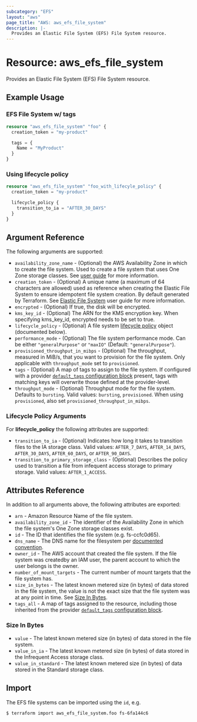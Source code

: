 ```yaml
---
subcategory: "EFS"
layout: "aws"
page_title: "AWS: aws_efs_file_system"
description: |-
  Provides an Elastic File System (EFS) File System resource.
---
```


# Resource: aws_efs_file_system

Provides an Elastic File System (EFS) File System resource.

## Example Usage

### EFS File System w/ tags

```terraform
resource "aws_efs_file_system" "foo" {
  creation_token = "my-product"

  tags = {
    Name = "MyProduct"
  }
}
```

### Using lifecycle policy

```terraform
resource "aws_efs_file_system" "foo_with_lifecyle_policy" {
  creation_token = "my-product"

  lifecycle_policy {
    transition_to_ia = "AFTER_30_DAYS"
  }
}
```

## Argument Reference

The following arguments are supported:

* `availability_zone_name` - (Optional) the AWS Availability Zone in which to create the file system. Used to create a file system that uses One Zone storage classes. See [user guide](https://docs.aws.amazon.com/efs/latest/ug/storage-classes.html) for more information.
* `creation_token` - (Optional) A unique name (a maximum of 64 characters are allowed)
used as reference when creating the Elastic File System to ensure idempotent file
system creation. By default generated by Terraform. See [Elastic File System](http://docs.aws.amazon.com/efs/latest/ug/)
user guide for more information.
* `encrypted` - (Optional) If true, the disk will be encrypted.
* `kms_key_id` - (Optional) The ARN for the KMS encryption key. When specifying kms_key_id, encrypted needs to be set to true.
* `lifecycle_policy` - (Optional) A file system [lifecycle policy](https://docs.aws.amazon.com/efs/latest/ug/API_LifecyclePolicy.html) object (documented below).
* `performance_mode` - (Optional) The file system performance mode. Can be either `"generalPurpose"` or `"maxIO"` (Default: `"generalPurpose"`).
* `provisioned_throughput_in_mibps` - (Optional) The throughput, measured in MiB/s, that you want to provision for the file system. Only applicable with `throughput_mode` set to `provisioned`.
* `tags` - (Optional) A map of tags to assign to the file system. If configured with a provider [`default_tags` configuration block](https://www.terraform.io/docs/providers/aws/index.html#default_tags-configuration-block) present, tags with matching keys will overwrite those defined at the provider-level.
* `throughput_mode` - (Optional) Throughput mode for the file system. Defaults to `bursting`. Valid values: `bursting`, `provisioned`. When using `provisioned`, also set `provisioned_throughput_in_mibps`.

### Lifecycle Policy Arguments
For **lifecycle_policy** the following attributes are supported:

* `transition_to_ia` - (Optional) Indicates how long it takes to transition files to the IA storage class. Valid values: `AFTER_7_DAYS`, `AFTER_14_DAYS`, `AFTER_30_DAYS`, `AFTER_60_DAYS`, or `AFTER_90_DAYS`.
* `transition_to_primary_storage_class` - (Optional) Describes the policy used to transition a file from infequent access storage to primary storage. Valid values: `AFTER_1_ACCESS`.

## Attributes Reference

In addition to all arguments above, the following attributes are exported:

* `arn` - Amazon Resource Name of the file system.
* `availability_zone_id` - The identifier of the Availability Zone in which the file system's One Zone storage classes exist.
* `id` - The ID that identifies the file system (e.g. fs-ccfc0d65).
* `dns_name` - The DNS name for the filesystem per [documented convention](http://docs.aws.amazon.com/efs/latest/ug/mounting-fs-mount-cmd-dns-name.html).
* `owner_id` - The AWS account that created the file system. If the file system was createdby an IAM user, the parent account to which the user belongs is the owner.
* `number_of_mount_targets` - The current number of mount targets that the file system has.
* `size_in_bytes` - The latest known metered size (in bytes) of data stored in the file system, the value is not the exact size that the file system was at any point in time. See [Size In Bytes](#size-in-bytes).
* `tags_all` - A map of tags assigned to the resource, including those inherited from the provider [`default_tags` configuration block](https://www.terraform.io/docs/providers/aws/index.html#default_tags-configuration-block).

### Size In Bytes

* `value` - The latest known metered size (in bytes) of data stored in the file system.
* `value_in_ia` - The latest known metered size (in bytes) of data stored in the Infrequent Access storage class.
* `value_in_standard` - The latest known metered size (in bytes) of data stored in the Standard storage class.

## Import

The EFS file systems can be imported using the `id`, e.g.

```
$ terraform import aws_efs_file_system.foo fs-6fa144c6
```
